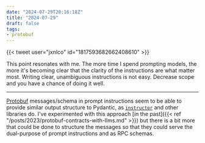 ```yaml
---
date: "2024-07-29T20:16:18Z"
title: "2024-07-29"
draft: false
tags:
- protobuf
---
```


{{< tweet user="jxnlco" id="1817593682662408610" >}}

This point resonates with me.
The more time I spend prompting models, the more it's becoming clear that the clarity of the instructions are what matter most.
Writing clear, unambiguous instructions is not easy.
Decrease scope and you have a chance of doing it well.

---

[Protobuf](https://protobuf.dev/) messages/schema in prompt instructions seem to be able to provide similar output structure to Pydantic, as [`instructor`](https://github.com/jxnl/instructor) and other libraries do.
I've experimented with this approach [in the past]({{< ref "/posts/2023/protobuf-contracts-with-llms.md" >}}) but there is a bit more that could be done to structure the messages so that they could serve the dual-purpose of prompt instructions and as RPC schemas.
